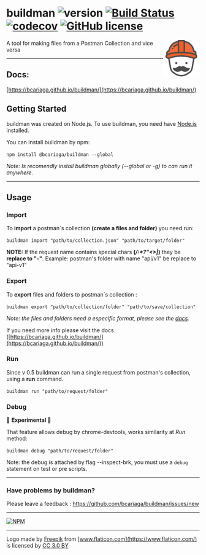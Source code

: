 # buildman ![version](https://img.shields.io/badge/version-beta-yellowgreen.svg) [![Build Status](https://travis-ci.com/bcariaga/buildman.svg?branch=master)](https://travis-ci.com/bcariaga/buildman) [![codecov](https://codecov.io/gh/bcariaga/buildman/branch/master/graph/badge.svg)](https://codecov.io/gh/bcariaga/buildman) [![GitHub license](https://img.shields.io/github/license/bcariaga/buildman.svg)](https://github.com/bcariaga/buildman/blob/master/LICENSE)



<img src="https://raw.githubusercontent.com/bcariaga/buildman/master/images/logo/png/buildman.png" alt="logo" width="95" style="float: right;"/>
A tool for making files from a Postman Collection and vice versa

---

## Docs:

[https://bcariaga.github.io/buildman/](https://bcariaga.github.io/buildman/)

## Getting Started 

buildman was created on Node.js. To use buildman, you need have [Node.js](https://nodejs.org/es/) installed.

You can install buildman by npm:

`npm install @bcariaga/buildman --global`

_Note: Is recomendly install buildman globally (--global or -g) to can run it anywhere._

---

## Usage

### Import

To **import** a postman´s collection **(create a files and folder)** you need run:

`buildman import "path/to/collection.json" "path/to/target/folder"`

**NOTE:** If the request name contains special chars **(_\/:*?"<>|_)** they be **replace to "-"**. 
Example: postman's folder with name "api/v1" be replace to "api-v1"


### Export

To **export** files and folders to postman´s collection :

`buildman export "path/to/collection/folder" "path/to/save/collection"`

_Note: the files and folders need a especific format, please see the [docs](https://bcariaga.github.io/buildman/)._

If you need more info please visit the docs ([https://bcariaga.github.io/buildman/](https://bcariaga.github.io/buildman/))

### Run

Since v 0.5 buildman can run a single request from postman's collection, using a **run** command.

`buildman run "path/to/request/folder"`

### Debug

:construction: **Experimental** :construction:

That feature allows debug by chrome-devtools, works similarity at _Run_ method:

`buildman debug "path/to/request/folder"`

Note: the debug is attached by flag --inspect-brk, you must use a `debug` statement on test or pre scripts.  

---

### Have problems by buildman?
Please leave a feedback : https://github.com/bcariaga/buildman/issues/new

---

[![NPM](https://nodei.co/npm/@bcariaga/buildman.png?download=true)](https://nodei.co/npm/@bcariaga/buildman/)

---


Logo made by [Freepik](http://www.freepik.com) from [www.flaticon.com](https://www.flaticon.com/) is licensed by [CC 3.0 BY](http://creativecommons.org/licenses/by/3.0/)


